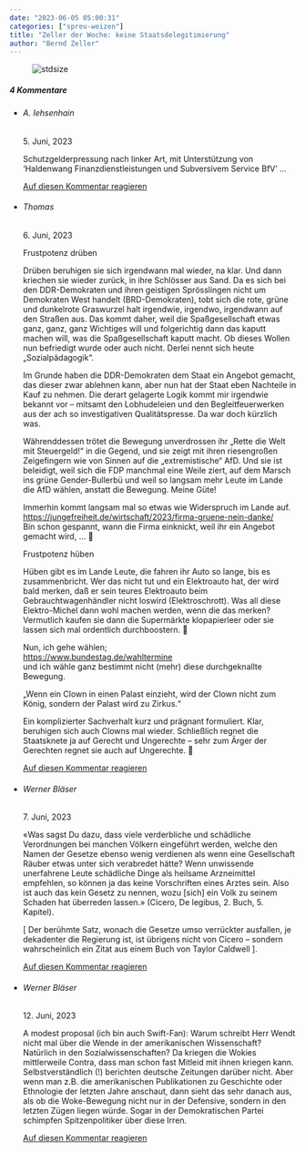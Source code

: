 ```yaml
---
date: "2023-06-05 05:00:31"
categories: ["spreu-weizen"]
title: "Zeller der Woche: keine Staatsdelegitimierung"
author: "Bernd Zeller"
---
```



<figure>
<img src="https://www.publicomag.com/wp-content/uploads/2023/06/keine-Staatsdelegitimierung.jpg" alt=stdsize>
</figure>


<!--more-->
<h5 class="comments-h">
4 Kommentare </h5>
<ul class="commentlist">
<li class="comment even thread-even depth-1 clearfix" id="li-comment-119707">
<h6 class="author">A. Iehsenhain</h6> <span class="date">5. Juni, 2023</span>



Schutzgelderpressung nach linker Art, mit Unterstützung von &#8216;Haldenwang Finanzdienstleistungen und Subversivem Service BfV&#8217; &#8230;

<a rel="nofollow" class="comment-reply-link" href="#comment-119707" data-commentid="119707" data-postid="17326" data-belowelement="comment-119707" data-respondelement="respond" data-replyto="Antworte auf A. Iehsenhain" aria-label="Antworte auf A. Iehsenhain">Auf diesen Kommentar reagieren</a> 


</li>
<li class="comment odd alt thread-odd thread-alt depth-1 clearfix" id="li-comment-119710">
<h6 class="author">Thomas</h6> <span class="date">6. Juni, 2023</span>



Frustpotenz drüben

Drüben beruhigen sie sich irgendwann mal wieder, na klar. Und dann kriechen sie wieder zurück, in ihre Schlösser aus Sand. Da es sich bei den DDR-Demokraten und ihren geistigen Sprösslingen nicht um Demokraten West handelt (BRD-Demokraten), tobt sich die rote, grüne und dunkelrote Graswurzel halt irgendwie, irgendwo, irgendwann auf den Straßen aus. Das kommt daher, weil die Spaßgesellschaft etwas ganz, ganz, ganz Wichtiges will und folgerichtig dann das kaputt machen will, was die Spaßgesellschaft kaputt macht. Ob dieses Wollen nun befriedigt wurde oder auch nicht. Derlei nennt sich heute „Sozialpädagogik“.

Im Grunde haben die DDR-Demokraten dem Staat ein Angebot gemacht, das dieser zwar ablehnen kann, aber nun hat der Staat eben Nachteile in Kauf zu nehmen. Die derart gelagerte Logik kommt mir irgendwie bekannt vor &#8211; mitsamt den Lobhudeleien und den Begleitfeuerwerken aus der ach so investigativen Qualitätspresse. Da war doch kürzlich was.

Währenddessen trötet die Bewegung unverdrossen ihr „Rette die Welt mit Steuergeld!“ in die Gegend, und sie zeigt mit ihren riesengroßen Zeigefingern wie von Sinnen auf die „extremistische“ AfD. Und sie ist beleidigt, weil sich die FDP manchmal eine Weile ziert, auf dem Marsch ins grüne Gender-Bullerbü und weil so langsam mehr Leute im Lande die AfD wählen, anstatt die Bewegung. Meine Güte! 

Immerhin kommt langsam mal so etwas wie Widerspruch im Lande auf.<br>
<a href="https://jungefreiheit.de/wirtschaft/2023/firma-gruene-nein-danke/" rel="nofollow ugc">https://jungefreiheit.de/wirtschaft/2023/firma-gruene-nein-danke/</a><br>
Bin schon gespannt, wann die Firma einknickt, weil ihr ein Angebot gemacht wird, &#8230; 🙂 

Frustpotenz hüben

Hüben gibt es im Lande Leute, die fahren ihr Auto so lange, bis es zusammenbricht. Wer das nicht tut und ein Elektroauto hat, der wird bald merken, daß er sein teures Elektroauto beim Gebrauchtwagenhändler nicht loswird (Elektroschrott). Was all diese Elektro-Michel dann wohl machen werden, wenn die das merken? Vermutlich kaufen sie dann die Supermärkte klopapierleer oder sie lassen sich mal ordentlich durchboostern. 🙂

Nun, ich gehe wählen;<br>
<a href="https://www.bundestag.de/wahltermine" rel="nofollow ugc">https://www.bundestag.de/wahltermine</a><br>
und ich wähle ganz bestimmt nicht (mehr) diese durchgeknallte Bewegung.

„Wenn ein Clown in einen Palast einzieht, wird der Clown nicht zum König, sondern der Palast wird zu Zirkus.“

Ein komplizierter Sachverhalt kurz und prägnant formuliert. Klar, beruhigen sich auch Clowns mal wieder. Schließlich regnet die Staatsknete ja auf Gerecht und Ungerechte – sehr zum Ärger der Gerechten regnet sie auch auf Ungerechte. 🙂

<a rel="nofollow" class="comment-reply-link" href="#comment-119710" data-commentid="119710" data-postid="17326" data-belowelement="comment-119710" data-respondelement="respond" data-replyto="Antworte auf Thomas" aria-label="Antworte auf Thomas">Auf diesen Kommentar reagieren</a> 


</li>
<li class="comment even thread-even depth-1 clearfix" id="li-comment-119712">
<h6 class="author">Werner Bläser</h6> <span class="date">7. Juni, 2023</span>



«Was sagst Du dazu, dass viele verderbliche und schädliche Verordnungen bei manchen Völkern eingeführt werden, welche den Namen der Gesetze ebenso wenig verdienen als wenn eine Gesellschaft Räuber etwas unter sich verabredet hätte? Wenn unwissende unerfahrene Leute schädliche Dinge als heilsame Arzneimittel empfehlen, so können ja das keine Vorschriften eines Arztes sein. Also ist auch das kein Gesetz zu nennen, wozu [sich] ein Volk zu seinem Schaden hat überreden lassen.» (Cicero, De legibus, 2. Buch, 5. Kapitel).

[ Der berühmte Satz, wonach die Gesetze umso verrückter ausfallen, je dekadenter die Regierung ist, ist übrigens nicht von Cicero &#8211; sondern wahrscheinlich ein Zitat aus einem Buch von Taylor Caldwell ].

<a rel="nofollow" class="comment-reply-link" href="#comment-119712" data-commentid="119712" data-postid="17326" data-belowelement="comment-119712" data-respondelement="respond" data-replyto="Antworte auf Werner Bläser" aria-label="Antworte auf Werner Bläser">Auf diesen Kommentar reagieren</a> 


</li>
<li class="comment odd alt thread-odd thread-alt depth-1 clearfix" id="li-comment-119716">
<h6 class="author">Werner Bläser</h6> <span class="date">12. Juni, 2023</span>



A modest proposal (ich bin auch Swift-Fan): Warum schreibt Herr Wendt nicht mal über die Wende in der amerikanischen Wissenschaft? Natürlich in den Sozialwissenschaften? Da kriegen die Wokies mittlerweile Contra, dass man schon fast Mitleid mit ihnen kriegen kann. Selbstverständlich (!) berichten deutsche Zeitungen darüber nicht. Aber wenn man z.B. die amerikanischen Publikationen zu Geschichte oder Ethnologie der letzten Jahre anschaut, dann sieht das sehr danach aus, als ob die Woke-Bewegung nicht nur in der Defensive, sondern in den letzten Zügen liegen würde. Sogar in der Demokratischen Partei schimpfen Spitzenpolitiker über diese Irren.

<a rel="nofollow" class="comment-reply-link" href="#comment-119716" data-commentid="119716" data-postid="17326" data-belowelement="comment-119716" data-respondelement="respond" data-replyto="Antworte auf Werner Bläser" aria-label="Antworte auf Werner Bläser">Auf diesen Kommentar reagieren</a> 


</li>
</ul>
